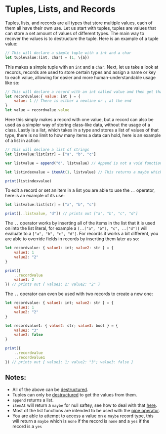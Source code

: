 # Tuples, Lists, and Records

Tuples, lists, and records are all types that store multiple values, each of them all have their own use. Let us start with tuples, tuples are values that can store a set amount of values of different types. The main way to recover the values is to destructure the tuple. Here is an example of a tuple value:
```js
// This will declare a simple tuple with a int and a char
let tuplevalue:(int, char) = (1, \{a})
```
This makes a simple tuple with an `int` and a `char`. Next, let us take a look at records, records are used to store certain types and assign a name or key to each value, allowing for easier and more human-understandable usage like so:
```js
// This will declare a record with an int called value and then get that from it
let recordvalue:{ value: int } = {
	value: 1 // There is either a newline or ; at the end
}
let value = recordvalue.value
```
Here this simply makes a record with one value, but a record can also be used as a simpler way of storing class-like data, without the usage of a class. Lastly is a list, which takes in a type and stores a list of values of that type, there is no limit to how many items a data can hold, here is an example of a list in action:
```js
// This will declare a list of strings
let listvalue:list[str] = ["a", "b", "c"]

var listvalue = append("d", listvalue) // Append is not a void function

let listindexvalue = itemAt(1, listvalue) // This returns a maybe which will need to be defaulted

print(listindexvalue)
```
To edit a record or set an item in a list you are able to use the `..` operator, here is an example of its use:
```js
let listvalue:list[str] = ["a", "b", "c"]

print([..listvalue, "d"]) // prints out ["a", "b", "c", "d"]
```
The `..` operator works by inserting all of the items in the list that it is used on into the list literal, for example a `[..["a", "b"], "c", ..["d"]]` will evaluate to a `["a", "b", "c", "d"]`. For records it works a bit different, you are able to override fields in records by inserting them later as so:
```js
let recordvalue: { value1: int; value2: str } = {
	value1: 1
	value2: "2"
}

print({
	..recordvalue
	value1: 2
}) // prints out { value1: 2; value2: "2" }
```
The `..` operator can even be used with two records to create a new one:
```js
let recordvalue: { value1: int; value2: str } = {
	value1: 1
	value2: "2"
}

let recordvalue1: { value2: str; value3: bool } = {
	value2: "3"
	value3: false
}

print({
	..recordvalue
	..recordvalue1
}) // prints out { value1: 1; value2: "3"; value3: false }
```


## Notes:
- All of the above can be [destructured](./destructuring.md).
- Tuples can only be [destructured](./destructuring.md) to get the values from them.
- `append` returns a list.
- `itemAt` will return a `maybe` for null saftey, see how to deal with that [here](./enums.md).
- Most of the list functions are intended to be used with the [pipe operator](./currying.md).
- You are able to attempt to access a value on a `maybe` record type, this will return a `maybe` which is `none` if the record is `none` and a `yes` if the record is a `yes`
